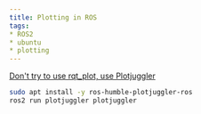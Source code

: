 ```yaml
---
title: Plotting in ROS
tags:
* ROS2
* ubuntu
* plotting
---
```


[Don't try to use rqt_plot, use Plotjuggler](https://robotics.stackexchange.com/questions/102973/rqt-plot-in-ros-2)


```bash
sudo apt install -y ros-humble-plotjuggler-ros
ros2 run plotjuggler plotjuggler
```